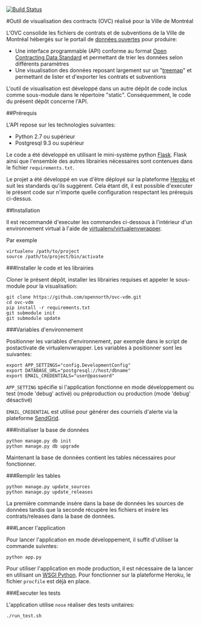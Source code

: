 [![Build Status](https://travis-ci.org/opennorth/ovc-vdm.svg?branch=master)](https://travis-ci.org/opennorth/ovc-vdm)

#Outil de visualisation des contracts (OVC) réalisé pour la Ville de Montréal

L'OVC consolide les fichiers de contrats et de subventions de la Ville de Montréal hébergés sur le portail de [données ouvertes](http://donnees.ville.montreal.qc.ca/) pour produire:

- Une interface programmable (API) conforme au format [Open Contracting Data Standard](http://standard.open-contracting.org/) et permettant de trier les données selon différents paramètres
- Une visualisation des données reposant largement sur un "[treemap](http://fr.wikipedia.org/wiki/Treemap)" et permettant de lister et d'exporter les contrats et subventions

L'outil de visualisation est développé dans un autre dépôt de code inclus comme sous-module dans le répertoire "static". Conséquemment, le code du présent dépôt concerne l'API.

##Prérequis

L'API repose sur les technologies suivantes:
- Python 2.7 ou supérieur
- Postgresql 9.3 ou supérieur

Le code a été développé en utilisant le mini-système python [Flask](http://flask.pocoo.org/). Flask ainsi que l'ensemble des autres librairies nécessaires sont contenues dans le fichier `requirements.txt`.

Le projet a été développé en vue d'être déployé sur la plateforme [Heroku](https://heroku.com) et suit les standards qu'ils suggèrent. Cela étant dit, il est possible d'executer le présent code sur n'importe quelle configuration respectant les prérequis ci-dessus.

##Installation

Il est recommandé d'executer les commandes ci-dessous à l'intérieur d'un environnement virtual à l'aide de [virtualenv/virtualenvwrapper](http://docs.python-guide.org/en/latest/dev/virtualenvs/).

Par exemple 

```
virtualenv /path/to/project
source /path/to/project/bin/activate
```

###Installer le code et les librairies

Cloner le présent dépôt, installer les librairies requises et appeler le sous-module pour la visualisation:

```
git clone https://github.com/opennorth/ovc-vdm.git
cd ovc-vdm
pip install -r requirements.txt
git submodule init
git submodule update
```

###Variables d'environnement

Positionner les variables d'environnement, par exemple dans le script de postactivate de virtualenvwrapper.
Les variables à positionner sont les suivantes:

```
export APP_SETTINGS="config.DevelopmentConfig"
export DATABASE_URL="postgresql://host/dbname"
export EMAIL_CREDENTIALS="user@password"
```

`APP_SETTING` spécifie si l'application fonctionne en mode développement ou test (mode 'debug' activé) ou préproduction ou production (mode 'debug' désactivé)

`EMAIL_CREDENTIAL` est utilisé pour générer des courriels d'alerte via la plateforme [SendGrid](https://sendgrid.com).

###Initialiser la base de données

```
python manage.py db init
python manage.py db upgrade
```

Maintenant la base de données contient les tables nécessaires pour fonctionner.


###Remplir les tables

```
python manage.py update_sources
python manage.py update_releases
```

La première commande insère dans la base de données les sources de données tandis que la seconde récupère les fichiers et insère les contrats/releases dans la base de données.

###Lancer l'application

Pour lancer l'application en mode développement, il suffit d'utiliser la commande suivntes:

```
python app.py
```

Pour utiliser l'application en mode production, il est nécessaire de la lancer en utilisant un [WSGI Python](http://www.fullstackpython.com/wsgi-servers.html). Pour fonctionner sur la plateforme Heroku, le fichier `procfile` est déjà en place.


###Executer les tests

L'application utilise `nose` réaliser des tests unitaires:

```
./run_test.sh
```

